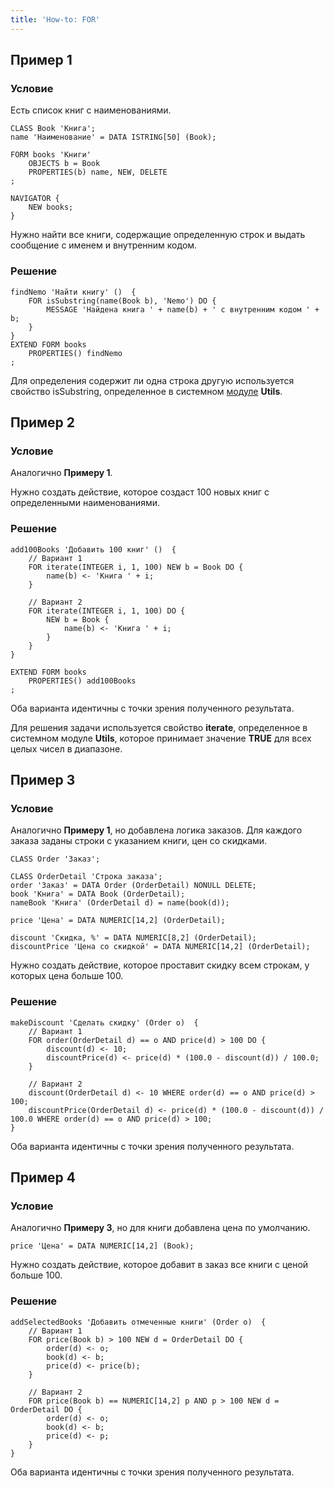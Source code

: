 ```yaml
---
title: 'How-to: FOR'
---
```


## Пример 1

### Условие

Есть список книг с наименованиями.

```lsf
CLASS Book 'Книга';
name 'Наименование' = DATA ISTRING[50] (Book);

FORM books 'Книги'
    OBJECTS b = Book
    PROPERTIES(b) name, NEW, DELETE
;

NAVIGATOR {
    NEW books;
}
```

Нужно найти все книги, содержащие определенную строк и выдать сообщение с именем и внутренним кодом.

### Решение

```lsf
findNemo 'Найти книгу' ()  {
    FOR isSubstring(name(Book b), 'Nemo') DO {
        MESSAGE 'Найдена книга ' + name(b) + ' с внутренним кодом ' + b;
    }
}
EXTEND FORM books
    PROPERTIES() findNemo
;
```

Для определения содержит ли одна строка другую используется свойство isSubstring, определенное в системном [модуле](Modules.md) **Utils**.

## Пример 2

### Условие

Аналогично **Примеру 1**.

Нужно создать действие, которое создаст 100 новых книг с определенными наименованиями.

### Решение

```lsf
add100Books 'Добавить 100 книг' ()  {
    // Вариант 1
    FOR iterate(INTEGER i, 1, 100) NEW b = Book DO {
        name(b) <- 'Книга ' + i;
    }

    // Вариант 2
    FOR iterate(INTEGER i, 1, 100) DO {
        NEW b = Book {
            name(b) <- 'Книга ' + i;
        }
    }
}

EXTEND FORM books
    PROPERTIES() add100Books
;
```

Оба варианта идентичны с точки зрения полученного результата.

Для решения задачи используется свойство **iterate**, определенное в системном модуле **Utils**, которое принимает значение **TRUE** для всех целых чисел в диапазоне.

## Пример 3

### Условие

Аналогично **Примеру 1**, но добавлена логика заказов. Для каждого заказа заданы строки с указанием книги, цен со скидками.

```lsf
CLASS Order 'Заказ';

CLASS OrderDetail 'Строка заказа';
order 'Заказ' = DATA Order (OrderDetail) NONULL DELETE;
book 'Книга' = DATA Book (OrderDetail);
nameBook 'Книга' (OrderDetail d) = name(book(d));

price 'Цена' = DATA NUMERIC[14,2] (OrderDetail);

discount 'Скидка, %' = DATA NUMERIC[8,2] (OrderDetail);
discountPrice 'Цена со скидкой' = DATA NUMERIC[14,2] (OrderDetail);
```

Нужно создать действие, которое проставит скидку всем строкам, у которых цена больше 100.

### Решение

```lsf
makeDiscount 'Сделать скидку' (Order o)  {
    // Вариант 1
    FOR order(OrderDetail d) == o AND price(d) > 100 DO {
        discount(d) <- 10;
        discountPrice(d) <- price(d) * (100.0 - discount(d)) / 100.0;
    }

    // Вариант 2
    discount(OrderDetail d) <- 10 WHERE order(d) == o AND price(d) > 100;
    discountPrice(OrderDetail d) <- price(d) * (100.0 - discount(d)) / 100.0 WHERE order(d) == o AND price(d) > 100;
}
```

Оба варианта идентичны с точки зрения полученного результата.

## Пример 4

### Условие

Аналогично **Примеру 3**, но для книги добавлена цена по умолчанию.

```lsf
price 'Цена' = DATA NUMERIC[14,2] (Book);
```

Нужно создать действие, которое добавит в заказ все книги с ценой больше 100.

### Решение

```lsf
addSelectedBooks 'Добавить отмеченные книги' (Order o)  {
    // Вариант 1
    FOR price(Book b) > 100 NEW d = OrderDetail DO {
        order(d) <- o;
        book(d) <- b;
        price(d) <- price(b);
    }

    // Вариант 2
    FOR price(Book b) == NUMERIC[14,2] p AND p > 100 NEW d = OrderDetail DO {
        order(d) <- o;
        book(d) <- b;
        price(d) <- p;
    }
}
```

Оба варианта идентичны с точки зрения полученного результата.
